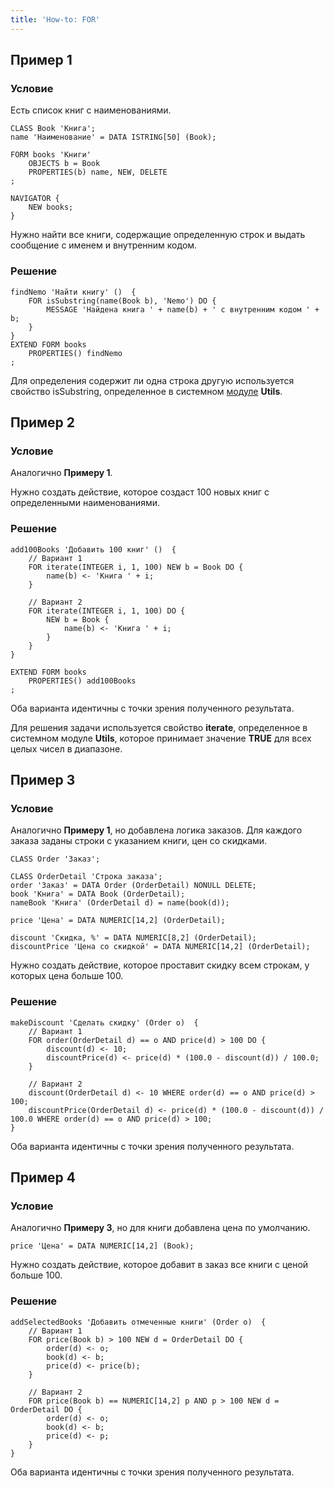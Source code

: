 ```yaml
---
title: 'How-to: FOR'
---
```


## Пример 1

### Условие

Есть список книг с наименованиями.

```lsf
CLASS Book 'Книга';
name 'Наименование' = DATA ISTRING[50] (Book);

FORM books 'Книги'
    OBJECTS b = Book
    PROPERTIES(b) name, NEW, DELETE
;

NAVIGATOR {
    NEW books;
}
```

Нужно найти все книги, содержащие определенную строк и выдать сообщение с именем и внутренним кодом.

### Решение

```lsf
findNemo 'Найти книгу' ()  {
    FOR isSubstring(name(Book b), 'Nemo') DO {
        MESSAGE 'Найдена книга ' + name(b) + ' с внутренним кодом ' + b;
    }
}
EXTEND FORM books
    PROPERTIES() findNemo
;
```

Для определения содержит ли одна строка другую используется свойство isSubstring, определенное в системном [модуле](Modules.md) **Utils**.

## Пример 2

### Условие

Аналогично **Примеру 1**.

Нужно создать действие, которое создаст 100 новых книг с определенными наименованиями.

### Решение

```lsf
add100Books 'Добавить 100 книг' ()  {
    // Вариант 1
    FOR iterate(INTEGER i, 1, 100) NEW b = Book DO {
        name(b) <- 'Книга ' + i;
    }

    // Вариант 2
    FOR iterate(INTEGER i, 1, 100) DO {
        NEW b = Book {
            name(b) <- 'Книга ' + i;
        }
    }
}

EXTEND FORM books
    PROPERTIES() add100Books
;
```

Оба варианта идентичны с точки зрения полученного результата.

Для решения задачи используется свойство **iterate**, определенное в системном модуле **Utils**, которое принимает значение **TRUE** для всех целых чисел в диапазоне.

## Пример 3

### Условие

Аналогично **Примеру 1**, но добавлена логика заказов. Для каждого заказа заданы строки с указанием книги, цен со скидками.

```lsf
CLASS Order 'Заказ';

CLASS OrderDetail 'Строка заказа';
order 'Заказ' = DATA Order (OrderDetail) NONULL DELETE;
book 'Книга' = DATA Book (OrderDetail);
nameBook 'Книга' (OrderDetail d) = name(book(d));

price 'Цена' = DATA NUMERIC[14,2] (OrderDetail);

discount 'Скидка, %' = DATA NUMERIC[8,2] (OrderDetail);
discountPrice 'Цена со скидкой' = DATA NUMERIC[14,2] (OrderDetail);
```

Нужно создать действие, которое проставит скидку всем строкам, у которых цена больше 100.

### Решение

```lsf
makeDiscount 'Сделать скидку' (Order o)  {
    // Вариант 1
    FOR order(OrderDetail d) == o AND price(d) > 100 DO {
        discount(d) <- 10;
        discountPrice(d) <- price(d) * (100.0 - discount(d)) / 100.0;
    }

    // Вариант 2
    discount(OrderDetail d) <- 10 WHERE order(d) == o AND price(d) > 100;
    discountPrice(OrderDetail d) <- price(d) * (100.0 - discount(d)) / 100.0 WHERE order(d) == o AND price(d) > 100;
}
```

Оба варианта идентичны с точки зрения полученного результата.

## Пример 4

### Условие

Аналогично **Примеру 3**, но для книги добавлена цена по умолчанию.

```lsf
price 'Цена' = DATA NUMERIC[14,2] (Book);
```

Нужно создать действие, которое добавит в заказ все книги с ценой больше 100.

### Решение

```lsf
addSelectedBooks 'Добавить отмеченные книги' (Order o)  {
    // Вариант 1
    FOR price(Book b) > 100 NEW d = OrderDetail DO {
        order(d) <- o;
        book(d) <- b;
        price(d) <- price(b);
    }

    // Вариант 2
    FOR price(Book b) == NUMERIC[14,2] p AND p > 100 NEW d = OrderDetail DO {
        order(d) <- o;
        book(d) <- b;
        price(d) <- p;
    }
}
```

Оба варианта идентичны с точки зрения полученного результата.
